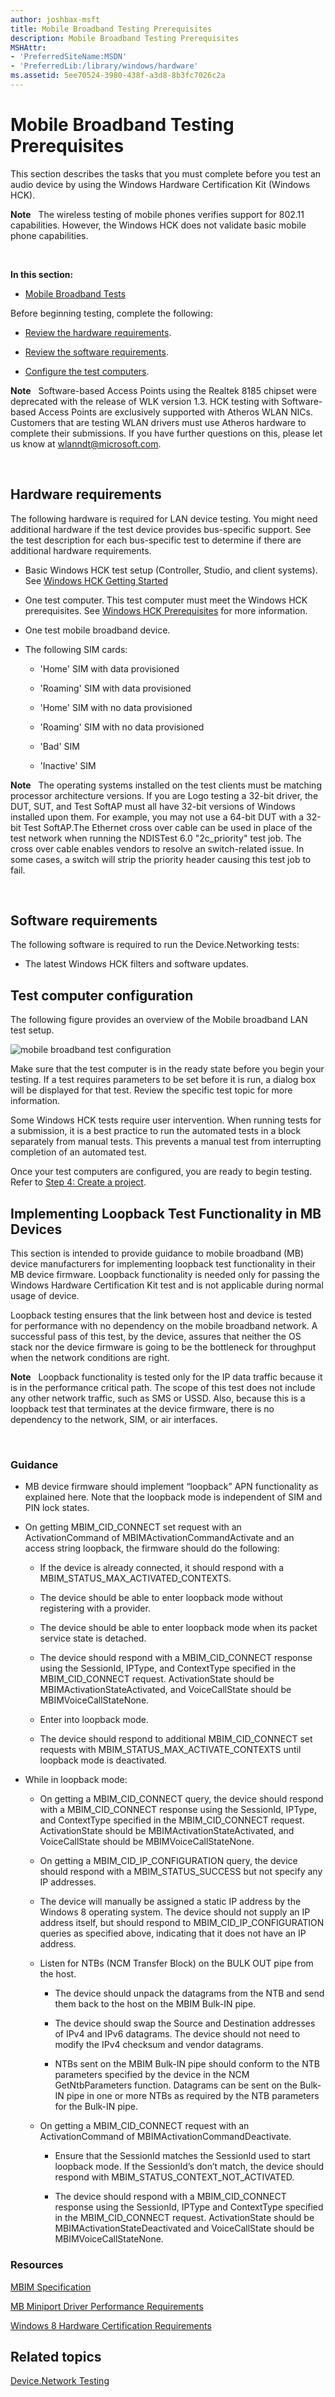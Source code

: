 ```yaml
---
author: joshbax-msft
title: Mobile Broadband Testing Prerequisites
description: Mobile Broadband Testing Prerequisites
MSHAttr:
- 'PreferredSiteName:MSDN'
- 'PreferredLib:/library/windows/hardware'
ms.assetid: 5ee70524-3980-438f-a3d8-8b3fc7026c2a
---
```


# Mobile Broadband Testing Prerequisites


This section describes the tasks that you must complete before you test an audio device by using the Windows Hardware Certification Kit (Windows HCK).

**Note**  
The wireless testing of mobile phones verifies support for 802.11 capabilities. However, the Windows HCK does not validate basic mobile phone capabilities.

 

**In this section:**

-   [Mobile Broadband Tests](mobile-broadband-tests.md)

Before beginning testing, complete the following:

-   [Review the hardware requirements](#bkmk-hck-mobile-hr).

-   [Review the software requirements](#bkmk-hck-mobile-sr).

-   [Configure the test computers](#bkmk-hck-mobile-tc).

**Note**  
Software-based Access Points using the Realtek 8185 chipset were deprecated with the release of WLK version 1.3. HCK testing with Software-based Access Points are exclusively supported with Atheros WLAN NICs. Customers that are testing WLAN drivers must use Atheros hardware to complete their submissions. If you have further questions on this, please let us know at wlanndt@microsoft.com.

 

## <a href="" id="bkmk-hck-mobile-hr"></a>Hardware requirements


The following hardware is required for LAN device testing. You might need additional hardware if the test device provides bus-specific support. See the test description for each bus-specific test to determine if there are additional hardware requirements.

-   Basic Windows HCK test setup (Controller, Studio, and client systems). See [Windows HCK Getting Started](windows-hck-getting-started.md)

-   One test computer. This test computer must meet the Windows HCK prerequisites. See [Windows HCK Prerequisites](windows-hck-prerequisites.md) for more information.

-   One test mobile broadband device.

-   The following SIM cards:

    -   'Home' SIM with data provisioned

    -   'Roaming' SIM with data provisioned

    -   'Home' SIM with no data provisioned

    -   'Roaming' SIM with no data provisioned

    -   'Bad' SIM

    -   'Inactive' SIM

**Note**  
The operating systems installed on the test clients must be matching processor architecture versions. If you are Logo testing a 32-bit driver, the DUT, SUT, and Test SoftAP must all have 32-bit versions of Windows installed upon them. For example, you may not use a 64-bit DUT with a 32-bit Test SoftAP.The Ethernet cross over cable can be used in place of the test network when running the NDISTest 6.0 "2c\_priority" test job. The cross over cable enables vendors to resolve an switch-related issue. In some cases, a switch will strip the priority header causing this test job to fail.

 

## <a href="" id="bkmk-hck-mobile-sr"></a>Software requirements


The following software is required to run the Device.Networking tests:

-   The latest Windows HCK filters and software updates.

## <a href="" id="bkmk-hck-mobile-tc"></a>Test computer configuration


The following figure provides an overview of the Mobile broadband LAN test setup.

![mobile broadband test configuration](images/hck-win8-mobilebroadband-test-configuration.png)

Make sure that the test computer is in the ready state before you begin your testing. If a test requires parameters to be set before it is run, a dialog box will be displayed for that test. Review the specific test topic for more information.

Some Windows HCK tests require user intervention. When running tests for a submission, it is a best practice to run the automated tests in a block separately from manual tests. This prevents a manual test from interrupting completion of an automated test.

Once your test computers are configured, you are ready to begin testing. Refer to [Step 4: Create a project](step-4-create-a-project.md).

## Implementing Loopback Test Functionality in MB Devices


This section is intended to provide guidance to mobile broadband (MB) device manufacturers for implementing loopback test functionality in their MB device firmware. Loopback functionality is needed only for passing the Windows Hardware Certification Kit test and is not applicable during normal usage of device.

Loopback testing ensures that the link between host and device is tested for performance with no dependency on the mobile broadband network. A successful pass of this test, by the device, assures that neither the OS stack nor the device firmware is going to be the bottleneck for throughput when the network conditions are right.

**Note**  
Loopback functionality is tested only for the IP data traffic because it is in the performance critical path. The scope of this test does not include any other network traffic, such as SMS or USSD. Also, because this is a loopback test that terminates at the device firmware, there is no dependency to the network, SIM, or air interfaces.

 

### Guidance

-   MB device firmware should implement “loopback” APN functionality as explained here. Note that the loopback mode is independent of SIM and PIN lock states.

-   On getting MBIM\_CID\_CONNECT set request with an ActivationCommand of MBIMActivationCommandActivate and an access string loopback, the firmware should do the following:

    -   If the device is already connected, it should respond with a MBIM\_STATUS\_MAX\_ACTIVATED\_CONTEXTS.

    -   The device should be able to enter loopback mode without registering with a provider.

    -   The device should be able to enter loopback mode when its packet service state is detached.

    -   The device should respond with a MBIM\_CID\_CONNECT response using the SessionId, IPType, and ContextType specified in the MBIM\_CID\_CONNECT request. ActivationState should be MBIMActivationStateActivated, and VoiceCallState should be MBIMVoiceCallStateNone.

    -   Enter into loopback mode.

    -   The device should respond to additional MBIM\_CID\_CONNECT set requests with MBIM\_STATUS\_MAX\_ACTIVATE\_CONTEXTS until loopback mode is deactivated.

-   While in loopback mode:

    -   On getting a MBIM\_CID\_CONNECT query, the device should respond with a MBIM\_CID\_CONNECT response using the SessionId, IPType, and ContextType specified in the MBIM\_CID\_CONNECT request. ActivationState should be MBIMActivationStateActivated, and VoiceCallState should be MBIMVoiceCallStateNone.

    -   On getting a MBIM\_CID\_IP\_CONFIGURATION query, the device should respond with a MBIM\_STATUS\_SUCCESS but not specify any IP addresses.

    -   The device will manually be assigned a static IP address by the Windows 8 operating system. The device should not supply an IP address itself, but should respond to MBIM\_CID\_IP\_CONFIGURATION queries as specified above, indicating that it does not have an IP address.

    -   Listen for NTBs (NCM Transfer Block) on the BULK OUT pipe from the host.

        -   The device should unpack the datagrams from the NTB and send them back to the host on the MBIM Bulk-IN pipe.

        -   The device should swap the Source and Destination addresses of IPv4 and IPv6 datagrams. The device should not need to modify the IPv4 checksum and vendor datagrams.

        -   NTBs sent on the MBIM Bulk-IN pipe should conform to the NTB parameters specified by the device in the NCM GetNtbParameters function. Datagrams can be sent on the Bulk-IN pipe in one or more NTBs as required by the NTB parameters for the Bulk-IN pipe.

    -   On getting a MBIM\_CID\_CONNECT request with an ActivationCommand of MBIMActivationCommandDeactivate.

        -   Ensure that the SessionId matches the SessionId used to start loopback mode. If the SessionId’s don’t match, the device should respond with MBIM\_STATUS\_CONTEXT\_NOT\_ACTIVATED.

        -   The device should respond with a MBIM\_CID\_CONNECT response using the SessionId, IPType and ContextType specified in the MBIM\_CID\_CONNECT request. ActivationState should be MBIMActivationStateDeactivated and VoiceCallState should be MBIMVoiceCallStateNone.

### Resources

[MBIM Specification](http://www.usb.org/developers/devclass_docs/MBIM10.zip)

[MB Miniport Driver Performance Requirements](http://msdn.microsoft.com/library/windows/hardware/ff557193.aspx)

[Windows 8 Hardware Certification Requirements](http://msdn.microsoft.com/library/windows/hardware/hh748188)

## Related topics


[Device.Network Testing](devicenetwork-testing.md)

 

 







